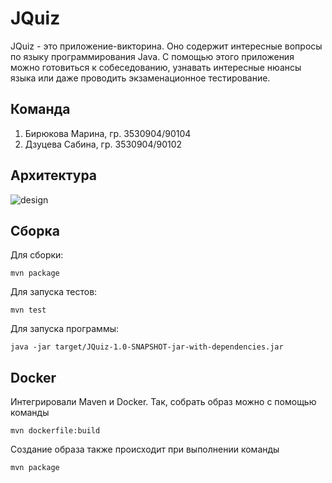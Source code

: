 # JQuiz

JQuiz - это приложение-викторина. Оно содержит интересные вопросы по языку программирования Java. С помощью этого приложения можно готовиться к собеседованию, узнавать интересные нюансы языка или даже проводить экзаменационное тестирование.

## Команда
1. Бирюкова Марина, гр. 3530904/90104
2. Дзуцева Сабина, гр. 3530904/90102


 ## Архитектура 

![design](https://user-images.githubusercontent.com/65218499/137969355-d7ffaeb6-3c6f-4c03-82de-b50540c4233e.png)

 ## Сборка
 
 Для сборки:
 
 `mvn package`
 
 Для запуска тестов:
 
 `mvn test`
 
 Для запуска программы:
 
 `java -jar target/JQuiz-1.0-SNAPSHOT-jar-with-dependencies.jar`

 ## Docker
 
 Интегрировали Maven и Docker. Так, собрать образ можно с помощью команды

 `mvn dockerfile:build`
 
 Создание образа также происходит при выполнении команды
 
 `mvn package`
 
 
